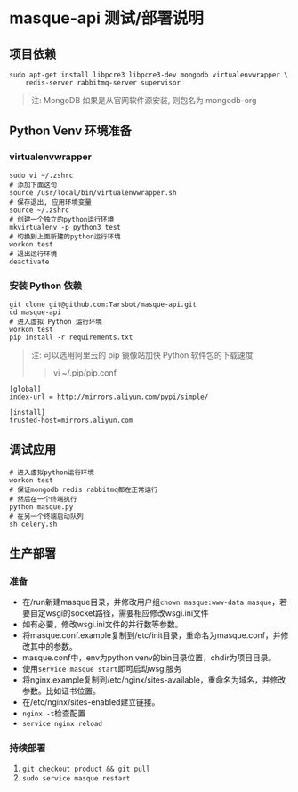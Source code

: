 # masque-api 测试/部署说明

## 项目依赖

```
sudo apt-get install libpcre3 libpcre3-dev mongodb virtualenvwrapper \
    redis-server rabbitmq-server supervisor
```

> 注: MongoDB 如果是从官网软件源安装, 则包名为 mongodb-org

## Python Venv 环境准备

### virtualenvwrapper

```
sudo vi ~/.zshrc
# 添加下面这句
source /usr/local/bin/virtualenvwrapper.sh
# 保存退出, 应用环境变量
source ~/.zshrc
# 创建一个独立的python运行环境
mkvirtualenv -p python3 test
# 切换到上面新建的python运行环境
workon test
# 退出运行环境
deactivate
```

### 安装 Python 依赖

```
git clone git@github.com:Tarsbot/masque-api.git
cd masque-api
# 进入虚拟 Python 运行环境
workon test
pip install -r requirements.txt
```

> 注: 可以选用阿里云的 pip 镜像站加快 Python 软件包的下载速度
>> vi ~/.pip/pip.conf

```
[global]
index-url = http://mirrors.aliyun.com/pypi/simple/

[install]
trusted-host=mirrors.aliyun.com
```

## 调试应用

```
# 进入虚拟python运行环境
workon test
# 保证mongodb redis rabbitmq都在正常运行
# 然后在一个终端执行
python masque.py
# 在另一个终端启动队列
sh celery.sh
```

## 生产部署

### 准备

* 在/run新建masque目录，并修改用户组`chown masque:www-data masque`，若要自定wsgi的socket路径，需要相应修改wsgi.ini文件
* 如有必要，修改wsgi.ini文件的并行数等参数。
* 将masque.conf.example复制到/etc/init目录，重命名为masque.conf，并修改其中的参数。
* masque.conf中，env为python venv的bin目录位置，chdir为项目目录。
* 使用`service masque start`即可启动wsgi服务
* 将nginx.example复制到/etc/nginx/sites-available，重命名为域名，并修改参数。比如证书位置。
* 在/etc/nginx/sites-enabled建立链接。
* `nginx -t`检查配置
* `service nginx reload`

### 持续部署

1. `git checkout product && git pull`
2. `sudo service masque restart`
